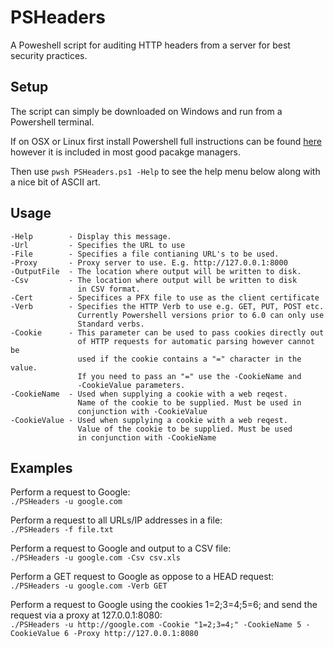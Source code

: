 # PSHeaders
A Poweshell script for auditing HTTP headers from a server for best security practices.

## Setup
The script can simply be downloaded on Windows and run from a Powershell terminal.

If on OSX or Linux first install Powershell full instructions can be found [here](https://docs.microsoft.com/en-us/powershell/scripting/install/installing-powershell-core-on-linux?view=powershell-7) however it is included in most good pacakge managers.       

Then use `pwsh PSHeaders.ps1 -Help` to see the help menu below along with a nice bit of ASCII art.

## Usage                                            
    -Help        - Display this message.                
    -Url         - Specifies the URL to use                         
    -File        - Specifies a file contianing URL's to be used.               
    -Proxy       - Proxy server to use. E.g. http://127.0.0.1:8000              
    -OutputFile  - The location where output will be written to disk.          
    -Csv         - The location where output will be written to disk            
                   in CSV format.       
    -Cert        - Specifices a PFX file to use as the client certificate    
    -Verb        - Specifies the HTTP Verb to use e.g. GET, PUT, POST etc.    
                   Currently Powershell versions prior to 6.0 can only use    
                   Standard verbs.
    -Cookie      - This parameter can be used to pass cookies directly out
                   of HTTP requests for automatic parsing however cannot be
                   used if the cookie contains a "=" character in the value.
                   If you need to pass an "=" use the -CookieName and 
                   -CookieValue parameters.                                             
    -CookieName  - Used when supplying a cookie with a web reqest.                      
                   Name of the cookie to be supplied. Must be used in               
                   conjunction with -CookieValue                               
    -CookieValue - Used when supplying a cookie with a web reqest.                  
                   Value of the cookie to be supplied. Must be used                 
                   in conjunction with -CookieName      

## Examples   
Perform a request to Google:     
`./PSHeaders -u google.com`    

Perform a request to all URLs/IP addresses in a file:    
`./PSHeaders -f file.txt`   

Perform a request to Google and output to a CSV file:     
`./PSHeaders -u google.com -Csv csv.xls`     

Perform a GET request to Google as oppose to a HEAD request:     
`./PSHeaders -u google.com -Verb GET`     
    
Perform a request to Google using the cookies 1=2;3=4;5=6; and send the request via a proxy at 127.0.0.1:8080:    
`./PSHeaders -u http://google.com -Cookie "1=2;3=4;" -CookieName 5 -CookieValue 6 -Proxy http://127.0.0.1:8080`    
